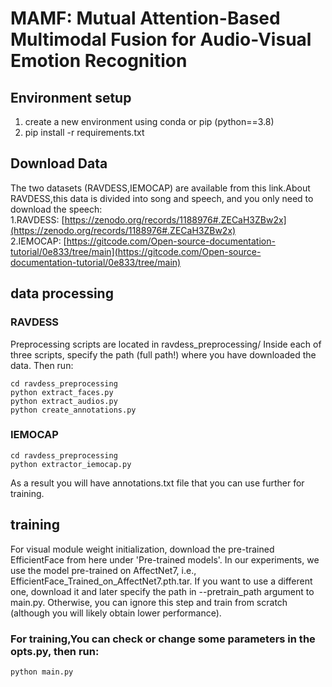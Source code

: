 #  MAMF: Mutual Attention-Based Multimodal Fusion for Audio-Visual Emotion Recognition
## Environment setup
1. create a new environment using conda or pip (python==3.8)
2. pip install -r requirements.txt
## Download Data
The two datasets (RAVDESS,IEMOCAP) are available from this link.About RAVDESS,this data is divided into song and speech, and you only need to download the speech:  
1.RAVDESS: [https://zenodo.org/records/1188976#.ZECaH3ZBw2x](https://zenodo.org/records/1188976#.ZECaH3ZBw2x)  
2.IEMOCAP: [https://gitcode.com/Open-source-documentation-tutorial/0e833/tree/main](https://gitcode.com/Open-source-documentation-tutorial/0e833/tree/main)
## data processing
### RAVDESS
Preprocessing scripts are located in ravdess_preprocessing/ Inside each of three scripts, specify the path (full path!) where you have downloaded the data. Then run:  
```
cd ravdess_preprocessing  
python extract_faces.py  
python extract_audios.py  
python create_annotations.py
```
### IEMOCAP
```
cd ravdess_preprocessing  
python extractor_iemocap.py
```
As a result you will have annotations.txt file that you can use further for training.
## training
For visual module weight initialization, download the pre-trained EfficientFace from here under 'Pre-trained models'. In our experiments, we use the model pre-trained on AffectNet7, i.e., EfficientFace_Trained_on_AffectNet7.pth.tar. If you want to use a different one, download it and later specify the path in --pretrain_path argument to main.py. Otherwise, you can ignore this step and train from scratch (although you will likely obtain lower performance).  

### For training,You can check or change some parameters in the opts.py, then run:
```
python main.py
```

